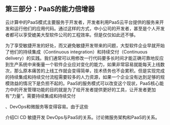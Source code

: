 ## **第三部分：PaaS的能力倍增器**

云计算中的PaaS模式主要服务于开发者，开发者利用PaaS云平台提供的服务来开发和运行他们的应用代码。通过这样的方式，中小公司的开发者，甚至是个人开发者都可以享受媲美大型软件公司的工程效率。但是仅仅如此还不够。

为了享受敏捷开发的好处，而又避免敏捷开发带来的问题，大型软件企业早就开始了他们的持续集成（Continuous integration）和持续交付（Continuous delivery）的实践。我们通常可以用修改一行代码要多长时间才能正确可靠地反应到生产系统中来衡量一个软件企业应对变化的能力，如果非常容易就能每天上线数次，那么原本痛苦的上线工作就会变得简单，技术债务也不会累积。但是实现完成的持续集成和持续交付流程需要较多的人力资源，如果一个企业没有达到足够的规模效益的情况下是负担不起的。PaaS的服务模式可以改变这个现状，PaaS核心能力中的开发管理功能的目的就是为了给开发者提供更好的工具，让开发者更加有“力量”。需要持续集成和持续交付

、DevOps和微服务等变得容易。由于这些

介绍CI CD 敏捷开发 DevOps与PaaS的关系。讨论微服务架构和PaaS的关系。

